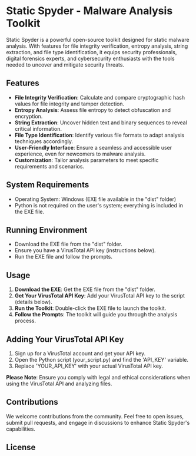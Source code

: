 # Static Spyder - Malware Analysis Toolkit



Static Spyder is a powerful open-source toolkit designed for static malware analysis. With features for file integrity verification, entropy analysis, string extraction, and file type identification, it equips security professionals, digital forensics experts, and cybersecurity enthusiasts with the tools needed to uncover and mitigate security threats.

## Features

- **File Integrity Verification**: Calculate and compare cryptographic hash values for file integrity and tamper detection.
- **Entropy Analysis**: Assess file entropy to detect obfuscation and encryption.
- **String Extraction**: Uncover hidden text and binary sequences to reveal critical information.
- **File Type Identification**: Identify various file formats to adapt analysis techniques accordingly.
- **User-Friendly Interface**: Ensure a seamless and accessible user experience, even for newcomers to malware analysis.
- **Customization**: Tailor analysis parameters to meet specific requirements and scenarios.

## System Requirements

- Operating System: Windows (EXE file available in the "dist" folder)
- Python is not required on the user's system; everything is included in the EXE file.

## Running Environment

- Download the EXE file from the "dist" folder.
- Ensure you have a VirusTotal API key (instructions below).
- Run the EXE file and follow the prompts.

## Usage

1. **Download the EXE**: Get the EXE file from the "dist" folder.
2. **Get Your VirusTotal API Key**: Add your VirusTotal API key to the script (details below).
3. **Run the Toolkit**: Double-click the EXE file to launch the toolkit.
4. **Follow the Prompts**: The toolkit will guide you through the analysis process.

## Adding Your VirusTotal API Key

1. Sign up for a VirusTotal account and get your API key.
2. Open the Python script (your_script.py) and find the 'API_KEY' variable.
3. Replace 'YOUR_API_KEY' with your actual VirusTotal API key.

**Please Note**: Ensure you comply with legal and ethical considerations when using the VirusTotal API and analyzing files.

## Contributions

We welcome contributions from the community. Feel free to open issues, submit pull requests, and engage in discussions to enhance Static Spyder's capabilities.

## License

